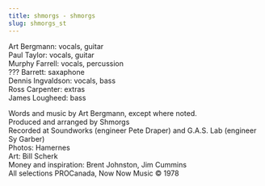 ```yaml
---
title: shmorgs - shmorgs
slug: shmorgs_st
---
```

Art Bergmann: vocals, guitar  
Paul Taylor: vocals, guitar  
Murphy Farrell: vocals, percussion  
??? Barrett: saxaphone  
Dennis Ingvaldson: vocals, bass  
Ross Carpenter: extras  
James Lougheed: bass  
  
Words and music by Art Bergmann, except where noted.  
Produced and arranged by Shmorgs  
Recorded at Soundworks (engineer Pete Draper) and G.A.S. Lab (engineer Sy Garber)  
Photos: Hamernes  
Art: Bill Scherk  
Money and inspiration: Brent Johnston, Jim Cummins  
All selections PROCanada, Now Now Music &copy; 1978  

